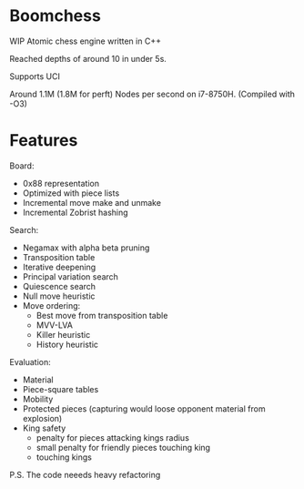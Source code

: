 # Boomchess

WIP Atomic chess engine written in C++

Reached depths of around 10 in under 5s.

Supports UCI

Around 1.1M (1.8M for perft) Nodes per second on i7-8750H. (Compiled with -O3)

# Features
Board:

- 0x88 representation
- Optimized with piece lists
- Incremental move make and unmake
- Incremental Zobrist hashing

Search:

- Negamax with alpha beta pruning
- Transposition table
- Iterative deepening
- Principal variation search
- Quiescence search
- Null move heuristic
- Move ordering:
    - Best move from transposition table
    - MVV-LVA
    - Killer heuristic
    - History heuristic

Evaluation:

- Material
- Piece-square tables
- Mobility
- Protected pieces (capturing would loose opponent material from explosion)
- King safety
  - penalty for pieces attacking kings radius
  - small penalty for friendly pieces touching king
  - touching kings
  
P.S. The code neeeds heavy refactoring
